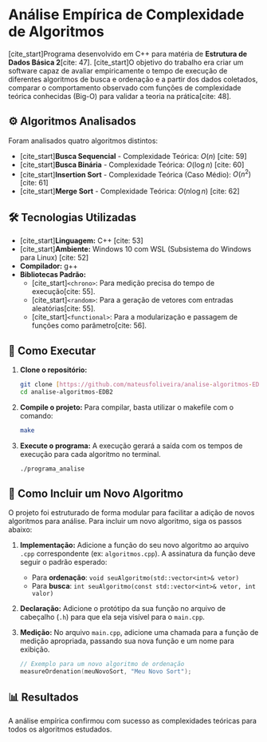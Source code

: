 # Análise Empírica de Complexidade de Algoritmos

[cite_start]Programa desenvolvido em C++ para matéria de **Estrutura de Dados Básica 2**[cite: 47]. 
[cite_start]O objetivo do trabalho era criar um software capaz de avaliar empiricamente o tempo de execução de diferentes algoritmos de busca e ordenação e a partir dos dados coletados, comparar o comportamento observado com funções de complexidade teórica conhecidas (Big-O) para validar a teoria na prática[cite: 48].

## ⚙️ Algoritmos Analisados

Foram analisados quatro algoritmos distintos:

* [cite_start]**Busca Sequencial** - Complexidade Teórica: $O(n)$ [cite: 59]
* [cite_start]**Busca Binária** - Complexidade Teórica: $O(\log n)$ [cite: 60]
* [cite_start]**Insertion Sort** - Complexidade Teórica (Caso Médio): $O(n^2)$ [cite: 61]
* [cite_start]**Merge Sort** - Complexidade Teórica: $O(n \log n)$ [cite: 62]

## 🛠️ Tecnologias Utilizadas

* [cite_start]**Linguagem:** C++ [cite: 53]
* [cite_start]**Ambiente:** Windows 10 com WSL (Subsistema do Windows para Linux) [cite: 52]
* **Compilador:** g++
* **Bibliotecas Padrão:**
    * [cite_start]`<chrono>`: Para medição precisa do tempo de execução[cite: 55].
    * [cite_start]`<random>`: Para a geração de vetores com entradas aleatórias[cite: 55].
    * [cite_start]`<functional>`: Para a modularização e passagem de funções como parâmetro[cite: 56].

## 🚀 Como Executar

1.  **Clone o repositório:**
    ```bash
    git clone [https://github.com/mateusfoliveira/analise-algoritmos-EDB2.git](https://github.com/mateusfoliveira/analise-algoritmos-EDB2.git)
    cd analise-algoritmos-EDB2
    ```

2.  **Compile o projeto:**
    Para compilar, basta utilizar o makefile com o comando:
    ```bash
    make
    ```

3.  **Execute o programa:**
    A execução gerará a saída com os tempos de execução para cada algoritmo no terminal.
    ```bash
    ./programa_analise
    ```

## 🧬 Como Incluir um Novo Algoritmo

O projeto foi estruturado de forma modular para facilitar a adição de novos algoritmos para análise. Para incluir um novo algoritmo, siga os passos abaixo:

1.  **Implementação:** Adicione a função do seu novo algoritmo ao arquivo `.cpp` correspondente (ex: `algoritmos.cpp`). A assinatura da função deve seguir o padrão esperado:
    * Para **ordenação**: `void seuAlgoritmo(std::vector<int>& vetor)`
    * Para **busca**: `int seuAlgoritmo(const std::vector<int>& vetor, int valor)`

2.  **Declaração:** Adicione o protótipo da sua função no arquivo de cabeçalho (`.h`) para que ela seja visível para o `main.cpp`.

3.  **Medição:** No arquivo `main.cpp`, adicione uma chamada para a função de medição apropriada, passando sua nova função e um nome para exibição.
    ```cpp
    // Exemplo para um novo algoritmo de ordenação
    measureOrdenation(meuNovoSort, "Meu Novo Sort");
    ```

## 📊 Resultados

A análise empírica confirmou com sucesso as complexidades teóricas para todos os algoritmos estudados. 
